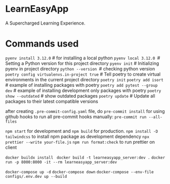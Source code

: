 # LearnEasyApp

A Supercharged Learning Experience.

# Commands used

`pyenv install 3.12.0` # for installing a local python
`pyenv local 3.12.0 `# Setting a Python version for this project directory
`pyenv init` # Initializing pyenv in project directory
`python --version `# checking python version
`poetry config virtualenvs.in-project true` # Tell poetry to create virtual environments in the current project directory
`poetry init`
`poetry add isort` # example of installing packages with poetry
`poetry add pytest --group dev` # example of installing development only packages with poetry
`poetry show --outdated` # show outdated packages
`poetry update` # Update all packages to their latest compatible versions

after creating `.pre-commit-config.yaml` file, do `pre-commit install` for using github hooks
to run all pre-commit hooks manually: `pre-commit run --all-files`

`npm start` for development and `npm build` for production.
`npm install -D tailwindcss` to install npm package as development dependency
`npx prettier --write your-file.js`
`npm run format:check` to run prettier on client

`docker buildx install `
`docker build -t learneasyapp_server:dev .`
`docker run -p 8000:8000 -it --rm learneasyapp_server:dev`

`docker-compose up -d`
`docker-compose down`
`docker-compose --env-file configs/.env.dev up --build`
